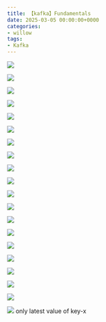 ```yaml
---
title: 【kafka】Fundamentals
date: 2025-03-05 00:00:00+0000
categories: 
- willow
tags:
- Kafka
---
```


![](https://i.ibb.co/hxgg6J4Z/image.png)

![](https://i.ibb.co/ycC8sNZD/image-2.png)

![](https://i.ibb.co/VW9s6q0L/image-3.png)

![](https://i.ibb.co/XkFbw3F7/image-4.png)

![](https://i.ibb.co/nqXkN4RV/image-5.png)

![](https://i.ibb.co/C3PZ90Lp/image-6.png)

![](https://i.ibb.co/VWpbSWZf/image-7.png)

![](https://i.ibb.co/FLL1fzzt/image-8.png)

![](https://i.ibb.co/d4QZ1rJW/image-9.png)

![](https://i.ibb.co/vCWR5tFp/image-10.png)

![](https://i.ibb.co/BV8Lw3qw/image-11.png)

![](https://i.ibb.co/C39qGZ6r/image-12.png)

![](https://i.ibb.co/JWP3hsDW/image-13.png)

![](https://i.ibb.co/LdJS3BFK/image-14.png)

![](https://i.ibb.co/KcbNLhFw/image-15.png)

![](https://i.ibb.co/hxZDX1C0/image-16.png)

![](https://i.ibb.co/GfzmWbPq/image-17.png)

![](https://i.ibb.co/5gtZ5ggq/image-18.png)

![](https://i.ibb.co/xKqhDr0Q/image-19.png)

![](https://i.ibb.co/PzbXhGyD/image-20.png)
only latest value of key-x
